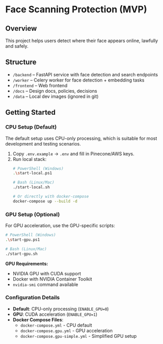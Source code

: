 # Face Scanning Protection (MVP)

## Overview
This project helps users detect where their face appears online, lawfully and safely.

## Structure
- `/backend` – FastAPI service with face detection and search endpoints
- `/worker` – Celery worker for face detection + embedding tasks
- `/frontend` – Web frontend
- `/docs` – Design docs, policies, decisions
- `/data` – Local dev images (ignored in git)

## Getting Started

### CPU Setup (Default)
The default setup uses CPU-only processing, which is suitable for most development and testing scenarios.

1. Copy `.env.example` → `.env` and fill in Pinecone/AWS keys.
2. Run local stack:
   ```bash
   # PowerShell (Windows)
   .\start-local.ps1
   
   # Bash (Linux/Mac)
   ./start-local.sh
   
   # Or directly with docker-compose
   docker-compose up --build -d
   ```

### GPU Setup (Optional)
For GPU acceleration, use the GPU-specific scripts:

```bash
# PowerShell (Windows)
.\start-gpu.ps1

# Bash (Linux/Mac)  
./start-gpu.sh
```

**GPU Requirements:**
- NVIDIA GPU with CUDA support
- Docker with NVIDIA Container Toolkit
- `nvidia-smi` command available

### Configuration Details
- **Default**: CPU-only processing (`ENABLE_GPU=0`)
- **GPU**: CUDA acceleration (`ENABLE_GPU=1`)
- **Docker Compose Files**:
  - `docker-compose.yml` - CPU default
  - `docker-compose.gpu.yml` - GPU acceleration
  - `docker-compose.gpu-simple.yml` - Simplified GPU setup